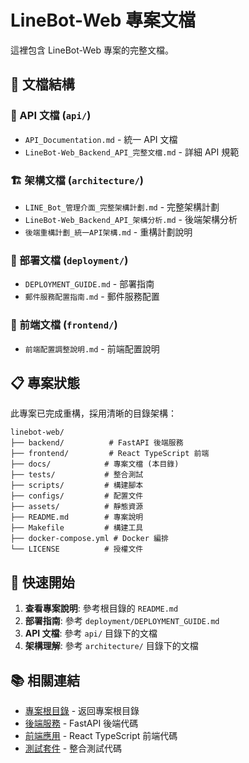 # LineBot-Web 專案文檔

這裡包含 LineBot-Web 專案的完整文檔。

## 📁 文檔結構

### 📖 API 文檔 (`api/`)
- `API_Documentation.md` - 統一 API 文檔
- `LineBot-Web_Backend_API_完整文檔.md` - 詳細 API 規範

### 🏗️ 架構文檔 (`architecture/`)
- `LINE_Bot_管理介面_完整架構計劃.md` - 完整架構計劃
- `LineBot-Web_Backend_API_架構分析.md` - 後端架構分析
- `後端重構計劃_統一API架構.md` - 重構計劃說明

### 🚀 部署文檔 (`deployment/`)
- `DEPLOYMENT_GUIDE.md` - 部署指南
- `郵件服務配置指南.md` - 郵件服務配置

### 🎨 前端文檔 (`frontend/`)
- `前端配置調整說明.md` - 前端配置說明

## 📋 專案狀態

此專案已完成重構，採用清晰的目錄架構：

```
linebot-web/
├── backend/          # FastAPI 後端服務
├── frontend/         # React TypeScript 前端
├── docs/            # 專案文檔 (本目錄)
├── tests/           # 整合測試
├── scripts/         # 構建腳本
├── configs/         # 配置文件
├── assets/          # 靜態資源
├── README.md        # 專案說明
├── Makefile         # 構建工具
├── docker-compose.yml # Docker 編排
└── LICENSE          # 授權文件
```

## 🔧 快速開始

1. **查看專案說明**: 參考根目錄的 `README.md`
2. **部署指南**: 參考 `deployment/DEPLOYMENT_GUIDE.md`
3. **API 文檔**: 參考 `api/` 目錄下的文檔
4. **架構理解**: 參考 `architecture/` 目錄下的文檔

## 📚 相關連結

- [專案根目錄](../) - 返回專案根目錄
- [後端服務](../backend/) - FastAPI 後端代碼
- [前端應用](../frontend/) - React TypeScript 前端代碼
- [測試套件](../tests/) - 整合測試代碼
